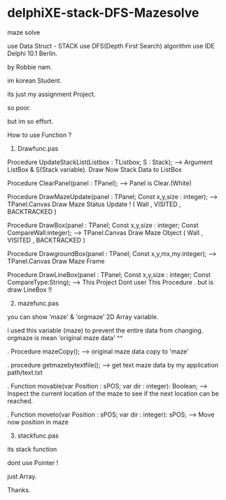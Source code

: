 # delphiXE-stack-DFS-Mazesolve
maze solve

use Data Struct - STACK
use DFS(Depth First Search) algorithm
use IDE Delphi 10.1 Berlin.

by  Robbie nam.


im korean Student.

its just my assignment Project.

so poor.

but im so effort.
 




How to use Function ?

1.  Drawfunc.pas

Procedure UpdateStackList(Listbox : TListbox; S : Stack);
 --> Argument ListBox & S(Stack variable). Draw Now Stack Data to ListBox
 
 
Procedure ClearPanel(panel : TPanel);
 --> Panel is Clear.(White)
 
 
 
Procedure DrawMazeUpdate(panel : TPanel; Const x,y,size : integer);
 --> TPanel.Canvas Draw Maze Status Update ! ( Wall , VISITED , BACKTRACKED )
 
 
 
Procedure DrawBox(panel : TPanel; Const x,y,size : integer; Const CompareWall:integer);
 --> TPanel.Canvas Draw Maze Object ( Wall , VISITED , BACKTRACKED )
 
 
Procedure DrawgroundBox(panel : TPanel; Const x,y,mx,my:integer);
 --> TPanel.Canvas Draw Maze Frame
 
 
 
Procedure DrawLineBox(panel : TPanel; Const x,y,size : integer; Const CompareType:String);
 --> This Project Dont user This Procedure . but is draw LineBox !!
 
 

2. mazefunc.pas

you can show 'maze' & 'orgmaze' 2D Array variable.

i used this variable (maze) to prevent the entire data from changing.
 orgmaze is mean 'original maze data' ^^
 
.
Procedure mazeCopy();
 --> original maze data copy to 'maze'
 
. 
procedure getmazebytextfile();
 --> get text maze data by my application path/text.txt

.
Function movable(var Position : sPOS; var dir : integer): Boolean;
 --> Inspect the current location of the maze to see if the next location can be reached. 
 
 
.
Function moveto(var Position : sPOS; var dir : integer): sPOS;
 --> Move now position in maze
 
 
 
 3. stackfunc.pas
 
 
 its stack function
 
 dont use Pointer !
 
 just Array.
 
 


Thanks.

